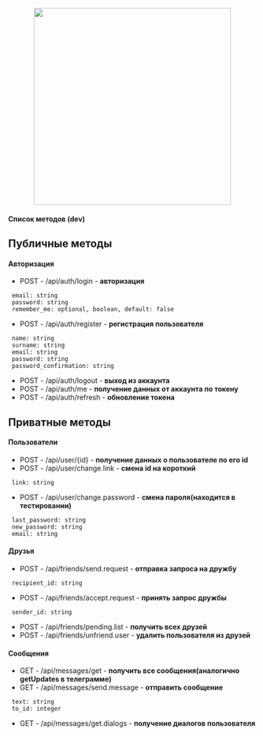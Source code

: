 <p align="center"><img src="https://res.cloudinary.com/dtfbvvkyp/image/upload/v1566331377/laravel-logolockup-cmyk-red.svg" width="400"></p>

#### Список методов (dev)

## Публичные методы

#### Авторизация
   - POST - /api/auth/login - **авторизация**
   ```
    email: string
    password: string
    remember_me: optional, boolean, default: false
   ```
   - POST - /api/auth/register - **регистрация пользователя**
   ```
    name: string
    surname: string
    email: string
    password: string
    password_confirmation: string
   ```
   - POST - /api/auth/logout - **выход из аккаунта**
   - POST - /api/auth/me - **получение данных от аккаунта по токену**
   - POST - /api/auth/refresh - **обновление токена**


## Приватные методы
   #### Пользователи
   - POST - /api/user/{id} - **получение данных о пользователе по его id**
   - POST - /api/user/change.link - **смена id на короткий**
   ```
    link: string
   ```
   - POST - /api/user/change.password - **смена пароля(находится в тестировании)**
   ```
    last_password: string
    new_password: string
    email: string
   ```
   #### Друзья
   - POST - /api/friends/send.request - **отправка запроса на дружбу**
   ```
    recipient_id: string
   ```
   - POST - /api/friends/accept.request - **принять запрос дружбы**
   ```
    sender_id: string
   ```
   - POST - /api/friends/pending.list - **получить всех друзей**
   - POST - /api/friends/unfriend.user - **удалить пользователя из друзей**
   
   #### Сообщения
   - GET - /api/messages/get - **получить все сообщения(аналогично getUpdates в телеграмме)**
   - GET - /api/messages/send.message - **отправить сообщение**
   ```
    text: string
    to_id: integer
   ```
   - GET - /api/messages/get.dialogs - **получение диалогов пользователя**
